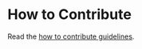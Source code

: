 # How to Contribute

Read the [how to contribute guidelines](http://docs.ampligraph.org/en/latest/dev.html).